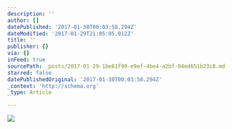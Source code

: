 ```yaml
---
description: ''
author: []
datePublished: '2017-01-30T00:03:58.294Z'
dateModified: '2017-01-29T21:05:05.012Z'
title: ''
publisher: {}
via: {}
inFeed: true
sourcePath: _posts/2017-01-29-1be61f90-e9ef-4be4-a2bf-04ed651b23c8.md
starred: false
datePublishedOriginal: '2017-01-30T00:03:58.294Z'
_context: 'http://schema.org'
_type: Article

---
```

![](https://the-grid-user-content.s3-us-west-2.amazonaws.com/f0af4fef-8773-4fd1-824f-2e63d3921dd5.gif)